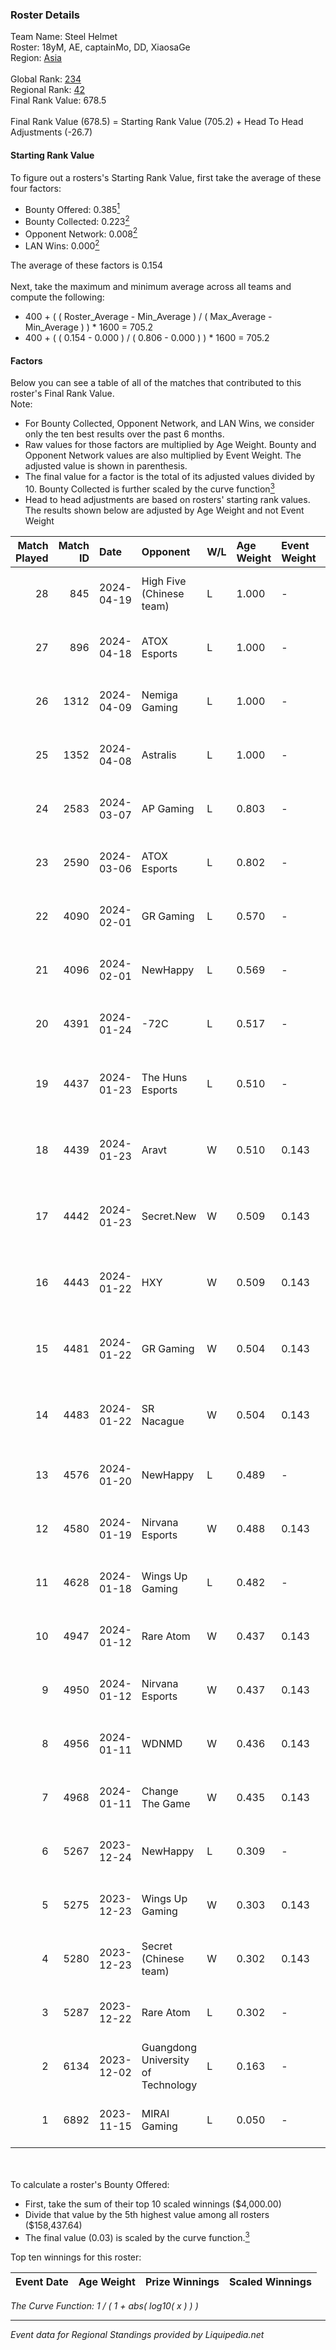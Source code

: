 ### Roster Details<br />
Team Name: Steel Helmet<br />
Roster: 18yM, AE, captainMo, DD, XiaosaGe<br />
Region: [Asia]( ../standings_asia.md)<br />
<br />
Global Rank: [234](../standings_global.md)<br />
Regional Rank: [42]( ../standings_asia.md)<br />
Final Rank Value:  678.5<br />
<br />
Final Rank Value (678.5) = Starting Rank Value (705.2) + Head To Head Adjustments (-26.7)<br />

#### Starting Rank Value<br />
To figure out a rosters's Starting Rank Value, first take the average of these four factors:<br />
- Bounty Offered: 0.385[<sup>1</sup>](#table2)
- Bounty Collected: 0.223[<sup>2</sup>](#table1)
- Opponent Network: 0.008[<sup>2</sup>](#table1)
- LAN Wins: 0.000[<sup>2</sup>](#table1)

The average of these factors is 0.154<br />
<br />
Next, take the maximum and minimum average across all teams and compute the following:<br />
- 400 + ( ( Roster_Average - Min_Average ) / ( Max_Average - Min_Average ) ) * 1600 = 705.2
- 400 + ( ( 0.154 - 0.000 ) / ( 0.806 - 0.000 ) ) * 1600 = 705.2


#### Factors<br />
Below you can see a table of all of the matches that contributed to this roster's Final Rank Value.<br />
Note:<br />

- For Bounty Collected, Opponent Network, and LAN Wins, we consider only the ten best results over the past 6 months.
- Raw values for those factors are multiplied by Age Weight. Bounty and Opponent Network values are also multiplied by Event Weight. The adjusted value is shown in parenthesis.
- The final value for a factor is the total of its adjusted values divided by 10. Bounty Collected is further scaled by the curve function[<sup>3</sup>](#curveFunction)
- Head to head adjustments are based on rosters' starting rank values. The results shown below are adjusted by Age Weight and not Event Weight
<span id="table1"></span><br />


| Match Played | Match ID | Date       | Opponent                           | W/L | Age Weight | Event Weight | Bounty Collected | Opponent Network | LAN Wins  | H2H Adj. | Roster                                   |
| -: | -: | :- | :- | :- | :- | :- | :- | :- | :- | -: | :- |
|           28 |      845 | 2024-04-19 | High Five (Chinese team)           | L   | 1.000      | -            | -                | -                | -         |   -12.44 | 18yM, AE, captainMo, DD, XiaosaGe        |
|           27 |      896 | 2024-04-18 | ATOX Esports                       | L   | 1.000      | -            | -                | -                | -         |    -3.84 | 18yM, AE, captainMo, DD, XiaosaGe        |
|           26 |     1312 | 2024-04-09 | Nemiga Gaming                      | L   | 1.000      | -            | -                | -                | -         |    -1.43 | 18yM, AE, captainMo, DD, XiaosaGe        |
|           25 |     1352 | 2024-04-08 | Astralis                           | L   | 1.000      | -            | -                | -                | -         |    -0.34 | 18yM, AE, captainMo, DD, XiaosaGe        |
|           24 |     2583 | 2024-03-07 | AP Gaming                          | L   | 0.803      | -            | -                | -                | -         |    -6.14 | 18yM, AE, captainMo, DD, XiaosaGe        |
|           23 |     2590 | 2024-03-06 | ATOX Esports                       | L   | 0.802      | -            | -                | -                | -         |    -2.79 | 18yM, AE, captainMo, ChildKing, XiaosaGe |
|           22 |     4090 | 2024-02-01 | GR Gaming                          | L   | 0.570      | -            | -                | -                | -         |    -6.40 | 18yM, AE, captainMo, DD, XiaosaGe        |
|           21 |     4096 | 2024-02-01 | NewHappy                           | L   | 0.569      | -            | -                | -                | -         |    -7.54 | 18yM, AE, captainMo, DD, XiaosaGe        |
|           20 |     4391 | 2024-01-24 | -72C                               | L   | 0.517      | -            | -                | -                | -         |    -6.94 | 18yM, AE, Attacker, captainMo, XiaosaGe  |
|           19 |     4437 | 2024-01-23 | The Huns Esports                   | L   | 0.510      | -            | -                | -                | -         |    -4.06 | 18yM, Attacker, captainMo, DD, XiaosaGe  |
|           18 |     4439 | 2024-01-23 | Aravt                              | W   | 0.510      | 0.143        | 0.000 (0.000)    | 0.143 (0.010)    | 0 (0.000) |     4.96 | 18yM, Attacker, captainMo, DD, XiaosaGe  |
|           17 |     4442 | 2024-01-23 | Secret.New                         | W   | 0.509      | 0.143        | 0.000 (0.000)    | -                | 0 (0.000) |     2.24 | 18yM, Attacker, captainMo, DD, XiaosaGe  |
|           16 |     4443 | 2024-01-22 | HXY                                | W   | 0.509      | 0.143        | 0.000 (0.000)    | -                | 0 (0.000) |     2.27 | 18yM, Attacker, captainMo, DD, XiaosaGe  |
|           15 |     4481 | 2024-01-22 | GR Gaming                          | W   | 0.504      | 0.143        | 0.006 (0.000)    | 0.495 (0.036)    | 0 (0.000) |    10.03 | 18yM, Attacker, captainMo, DD, XiaosaGe  |
|           14 |     4483 | 2024-01-22 | SR Nacague                         | W   | 0.504      | 0.143        | 0.000 (0.000)    | 0.022 (0.002)    | 0 (0.000) |     2.38 | 18yM, Attacker, captainMo, DD, XiaosaGe  |
|           13 |     4576 | 2024-01-20 | NewHappy                           | L   | 0.489      | -            | -                | -                | -         |    -6.18 | 18yM, AE, captainMo, DD, XiaosaGe        |
|           12 |     4580 | 2024-01-19 | Nirvana Esports                    | W   | 0.488      | 0.143        | 0.000 (0.000)    | 0.031 (0.002)    | 0 (0.000) |     2.38 | 18yM, AE, captainMo, DD, XiaosaGe        |
|           11 |     4628 | 2024-01-18 | Wings Up Gaming                    | L   | 0.482      | -            | -                | -                | -         |    -7.01 | 18yM, AE, captainMo, DD, XiaosaGe        |
|           10 |     4947 | 2024-01-12 | Rare Atom                          | W   | 0.437      | 0.143        | 0.026 (0.002)    | 0.259 (0.016)    | 0 (0.000) |     7.79 | 18yM, AE, captainMo, DD, XiaosaGe        |
|            9 |     4950 | 2024-01-12 | Nirvana Esports                    | W   | 0.437      | 0.143        | 0.000 (0.000)    | 0.031 (0.002)    | 0 (0.000) |     2.19 | 18yM, AE, captainMo, DD, XiaosaGe        |
|            8 |     4956 | 2024-01-11 | WDNMD                              | W   | 0.436      | 0.143        | -                | 0.015 (0.001)    | 0 (0.000) |     3.69 | 18yM, AE, captainMo, DD, XiaosaGe        |
|            7 |     4968 | 2024-01-11 | Change The Game                    | W   | 0.435      | 0.143        | 0.007 (0.000)    | 0.034 (0.002)    | 0 (0.000) |     5.90 | 18yM, AE, captainMo, DD, XiaosaGe        |
|            6 |     5267 | 2023-12-24 | NewHappy                           | L   | 0.309      | -            | -                | -                | -         |    -4.16 | 18yM, AE, captainMo, DD, XiaosaGe        |
|            5 |     5275 | 2023-12-23 | Wings Up Gaming                    | W   | 0.303      | 0.143        | 0.018 (0.001)    | 0.172 (0.007)    | -         |     5.03 | 18yM, AE, captainMo, DD, XiaosaGe        |
|            4 |     5280 | 2023-12-23 | Secret (Chinese team)              | W   | 0.302      | 0.143        | -                | 0.018 (0.001)    | -         |     1.56 | 18yM, AE, captainMo, DD, XiaosaGe        |
|            3 |     5287 | 2023-12-22 | Rare Atom                          | L   | 0.302      | -            | -                | -                | -         |    -4.06 | 18yM, AE, captainMo, DD, XiaosaGe        |
|            2 |     6134 | 2023-12-02 | Guangdong University of Technology | L   | 0.163      | -            | -                | -                | -         |    -3.02 | 18yM, AE, captainMo, DD, xiaosaGe        |
|            1 |     6892 | 2023-11-15 | MIRAI Gaming                       | L   | 0.050      | -            | -                | -                | -         |    -0.80 | 18yM, AE, captainMo, DD, XiaosaGe        |

<br />
<span id="table2"></span><br />
To calculate a roster's Bounty Offered:<br />

- First, take the sum of their top 10 scaled winnings ($4,000.00)
- Divide that value by the 5th highest value among all rosters ($158,437.64)
- The final value (0.03) is scaled by the curve function.[<sup>3</sup>](#curveFunction)

Top ten winnings for this roster:<br />

| Event Date | Age Weight | Prize Winnings | Scaled Winnings |
| :- | -: | :- | :- |


<span id="curveFunction"></span>_The Curve Function: 1 / ( 1 + abs( log10( x ) ) )_<br />

---
_Event data for Regional Standings provided by Liquipedia.net_<br />
